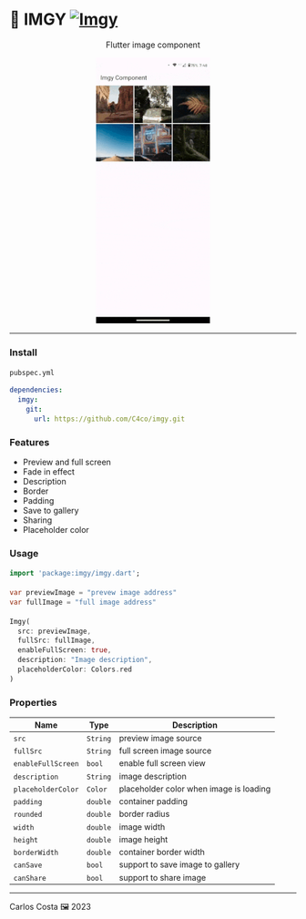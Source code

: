 # 🌇 IMGY [![Imgy](https://github.com/C4co/imgy/actions/workflows/dart.yml/badge.svg)](https://github.com/C4co/imgy/actions/workflows/dart.yml)


<center>
  <p>Flutter image component<p>
  <img src="./example.gif" width={350} />
</center>

---

### Install

`pubspec.yml`
```yml
dependencies:
  imgy:
    git:
      url: https://github.com/C4co/imgy.git
```

### Features
 - Preview and full screen
 - Fade in effect
 - Description
 - Border
 - Padding
 - Save to gallery
 - Sharing
 - Placeholder color

### Usage

```dart
import 'package:imgy/imgy.dart';

var previewImage = "prevew image address"
var fullImage = "full image address"

Imgy(
  src: previewImage,
  fullSrc: fullImage,
  enableFullScreen: true,
  description: "Image description",
  placeholderColor: Colors.red
)
```

### Properties

| Name               | Type     | Description                             |
| ------------------ | -------- | --------------------------------------- |
| `src`              | `String` | preview image source                    |
| `fullSrc`          | `String` | full screen image source                |
| `enableFullScreen` | `bool`   | enable full screen view                 |
| `description`      | `String` | image description                       |
| `placeholderColor` | `Color`  | placeholder color when image is loading |
| `padding`          | `double` | container padding                       |
| `rounded`          | `double` | border radius                           |
| `width`            | `double` | image width                             |
| `height`           | `double` | image height                            |
| `borderWidth`      | `double` | container border width                  |
| `canSave`          | `bool`   | support to save image to gallery        |
| `canShare`         | `bool`   | support to share image                  |

---

Carlos Costa 🖼 2023
